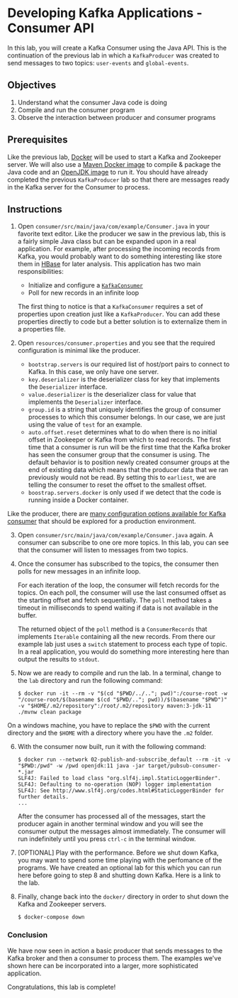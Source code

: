 # Developing Kafka Applications - Consumer API

In this lab, you will create a Kafka Consumer using the Java API. This is the continuation of the previous lab in which
a `KafkaProducer` was created to send messages to two topics: `user-events` and `global-events`.

## Objectives

1. Understand what the consumer Java code is doing
2. Compile and run the consumer program
2. Observe the interaction between producer and consumer programs

## Prerequisites

Like the previous lab, [Docker](https://www.docker.com) will be used to start a Kafka and Zookeeper server. We will also
use a [Maven Docker image](https://hub.docker.com/_/maven) to compile & package the Java code and
an [OpenJDK image](https://hub.docker.com/_/openjdk) to run it. You should have already completed the
previous    `KafkaProducer` lab so that there are messages ready in the Kafka server for the Consumer to process.

## Instructions

1. Open `consumer/src/main/java/com/example/Consumer.java` in your favorite text editor. Like the producer we saw in the
   previous lab, this is a fairly simple Java class but can be expanded upon in a real application. For example, after
   processing the incoming records from Kafka, you would probably want to do something interesting like store them
   in [HBase](https://hbase.apache.org/) for later analysis. This application has two main responsibilities:

    * Initialize and configure
      a [`KafkaConsumer`](http://kafka.apache.org/0100/javadoc/org/apache/kafka/clients/consumer/KafkaConsumer.html)
    * Poll for new records in an infinite loop

   The first thing to notice is that a `KafkaConsumer` requires a set of properties upon creation just like
   a `KafkaProducer`. You can add these properties directly to code but a better solution is to externalize them in a
   properties file.

2. Open `resources/consumer.properties` and you see that the required configuration is minimal like the producer.

    * `bootstrap.servers` is our required list of host/port pairs to connect to Kafka. In this case, we only have one
      server.
    * `key.deserializer` is the deserializer class for key that implements the `Deserializer` interface.
    * `value.deserializer` is the deserializer class for value that implements the `Deserializer` interface.
    * `group.id` is a string that uniquely identifies the group of consumer processes to which this consumer belongs. In
      our case, we are just using the value of `test` for an example.
    * `auto.offset.reset` determines what to do when there is no initial offset in Zookeeper or Kafka from which to read
      records. The first time that a consumer is run will be the first time that the Kafka broker has seen the consumer
      group that the consumer is using. The default behavior is to position newly created consumer groups at the end of
      existing data which means that the producer data that we ran previously would not be read. By setting this
      to `earliest`, we are telling the consumer to reset the offset to the smallest offset.
    * `boostrap.servers.docker` is only used if we detect that the code is running inside a Docker container.

Like the producer, there
are [many configuration options available for Kafka consumer](http://kafka.apache.org/documentation.html#consumerconfigs)
that should be explored for a production environment.

3. Open `consumer/src/main/java/com/example/Consumer.java` again. A consumer can subscribe to one ore more topics. In
   this lab, you can see that the consumer will listen to messages from two topics.

4. Once the consumer has subscribed to the topics, the consumer then polls for new messages in an infinite loop.

   For each iteration of the loop, the consumer will fetch records for the topics. On each poll, the consumer will use
   the last consumed offset as the starting offset and fetch sequentially. The `poll` method takes a timeout in
   milliseconds to spend waiting if data is not available in the buffer.

   The returned object of the `poll` method is a `ConsumerRecords` that implements `Iterable` containing all the new
   records. From there our example lab just uses a `switch` statement to process each type of topic. In a real
   application, you would do something more interesting here than output the results to `stdout`.

5. Now we are ready to compile and run the lab. In a terminal, change to the `lab` directory and run the following
   command:

   ```shell
   $ docker run -it --rm -v "$(cd "$PWD/../.."; pwd)":/course-root -w "/course-root/$(basename $(cd "$PWD/.."; pwd))/$(basename "$PWD")" -v "$HOME/.m2/repository":/root/.m2/repository maven:3-jdk-11 ./mvnw clean package
   ```

  On a windows machine, you have to replace the `$PWD` with the current directory and the `$HOME` with a directory where you have the `.m2` folder.


6. With the consumer now built, run it with the following command:

     ```
     $ docker run --network 02-publish-and-subscribe_default --rm -it -v "$PWD:/pwd" -w /pwd openjdk:11 java -jar target/pubsub-consumer-*.jar
     SLF4J: Failed to load class "org.slf4j.impl.StaticLoggerBinder".
     SLF4J: Defaulting to no-operation (NOP) logger implementation
     SLF4J: See http://www.slf4j.org/codes.html#StaticLoggerBinder for further details.
     ...
     ```

   After the consumer has processed all of the messages, start the producer again in another terminal window and you
   will see the consumer output the messages almost immediately. The consumer will run indefinitely until you
   press `ctrl-c` in the terminal window.

7. [OPTIONAL] Play with the performance.
   Before we shut down Kafka, you may want to spend some time playing with the perfomance of the programs. 
   We have created an optional lab for this which you can run here before going to step 8 and shutting down Kafka.
   Here is a link to the lab.

8. Finally, change back into the `docker/` directory in order to shut down the Kafka and Zookeeper servers.

    ```
    $ docker-compose down
    ```

### Conclusion

We have now seen in action a basic producer that sends messages to the Kafka broker and then a consumer to process them.
The examples we've shown here can be incorporated into a larger, more sophisticated application.

Congratulations, this lab is complete!
